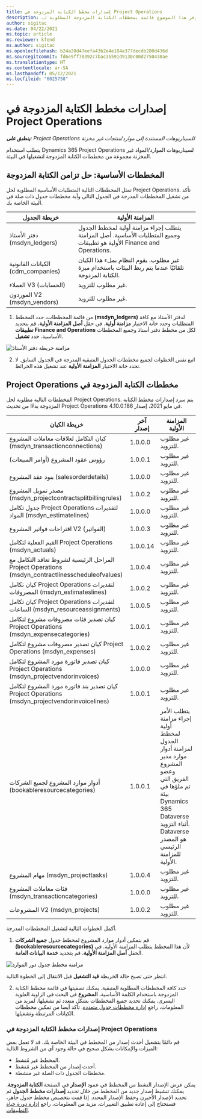 ```yaml
---
title: إصدارات مخطط الكتابة المزدوجة في Project Operations
description: يوفر هذا الموضوع قائمة بمخططات الكتابة المزدوجة المطلوبة لـ Dynamics 365 Project Operations.
author: sigitac
ms.date: 04/22/2021
ms.topic: article
ms.reviewer: kfend
ms.author: sigitac
ms.openlocfilehash: b24a20d47eefa43b2e4e184a377decdb280d436d
ms.sourcegitcommit: fd6e9ff78392c7bac35591d9130c00d2750438ae
ms.translationtype: HT
ms.contentlocale: ar-SA
ms.lasthandoff: 05/12/2021
ms.locfileid: "6025758"
---
```

# <a name="project-operations-dual-write-map-versions"></a>إصدارات مخطط الكتابة المزدوجة في Project Operations

_**ينطبق على:** Project Operations للسيناريوهات المستندة إلى موارد/منتجات غير مخزنة‬_

يتطلب استخدام Dynamics 365 Project Operations لسيناريوهات الموارد/المواد غير المخزنة مجموعة من مخططات الكتابة المزدوجة لتشغيلها في البيئة. 

## <a name="prerequisite-maps-dual-write-orchestration-solution"></a>المخططات الأساسية: حل تزامن الكتابة المزدوجة

تمثل المخططات التالية المتطلبات الأساسية المطلوبة لحل Project Operations. تأكد من تشغيل المخططات المدرجة في الجدول التالي وأية مخططات جدول ذات صلة في البيئة الخاصة بك.

| خريطة الجدول | المزامنة الأولية |
| --- | --- |
| دفتر الأستاذ (msdyn_ledgers) | يتطلب إجراء مزامنة أولية لمخطط الجدول وجميع المتطلبات الأساسية. أصل المزامنة الأولية هو تطبيقات Finance and Operations. |
| الكيانات القانونية (cdm_companies) | غير مطلوب. يقوم النظام بملء هذا الكيان تلقائيًا عندما يتم ربط البيئات باستخدام ميزة الكتابة المزدوجة. |
| العملاء V3 (الحسابات) | غير مطلوب للتزويد. |
| الموردون V2 (msdyn_vendors) | غير مطلوب للتزويد. |

1. من قائمة المخططات، حدد المخطط **(msdyn\_ledgers)** لدفتر الأستاذ مع كافة المتطلبات وحدد خانة الاختيار **مزامنة أولية**. في حقل **أصل المزامنة الأولية**، قم بتحديد **تطبيقات Finance and Operations** لكل من مخطط دفتر أستاذ وجميع المخططات الأساسية. حدد **تشغيل**.

![مزامنة خريطة دفتر الأستاذ](media/DW6.png)

2. اتبع نفس الخطوات لجميع مخططات الجدول المتبقية المدرجة في الجدول السابق. لا تحدد خانة الاختيار **المزامنة الأولية** عند تشغيل هذه الخرائط.

## <a name="project-operations-dual-write-maps"></a>مخططات ‏‫الكتابة المزدوجة في Project Operations

المخططات التالية مطلوبة لحل Project Operations. يتم سرد إصدارات مخطط الكتابة المزدوجة بدءًا من تحديث Project Operations في مايو 2021، إصدار 4.10.0.186.

| **خريطة الكيان** | **آخر إصدار** | **المزامنة الأولية** |
| --- | --- | --- |
| كيان التكامل لعلاقات معاملات المشروع (msdyn\_transactionconnections) | 1.0.0.0  | غير مطلوب للتزويد. |
| رؤوس عقود المشروع (أوامر المبيعات) | 1.0.0.1  | غير مطلوب للتزويد. |
| بنود عقد المشروع (salesorderdetails) | 1.0.0.0  | غير مطلوب للتزويد. |
| مصدر تمويل المشروع (msdyn_projectcontractsplitbillingrules) | 1.0.0.2 | غير مطلوب للتزويد. |
| جدول تكامل Project Operations لتقديرات المواد (msdyn\_estimatelines) | 1.0.0.0  | غير مطلوب للتزويد. |
| اقتراحات فواتير المشروع V2 (الفواتير) | 1.0.0.3 | غير مطلوب للتزويد. |
| القيم الفعلية لتكامل Project Operations (msdyn_actuals) | 1.0.0.14  | غير مطلوب للتزويد. |
| المراحل الرئيسية لشروط تعاقد التكامل مع Project Operations (msdyn_contractlinesscheduleofvalues) | 1.0.0.4  | غير مطلوب للتزويد. |
| كيان تكامل Project Operations لتقديرات المصروفات (msdyn_estimateslines) | 1.0.0.2  | غير مطلوب للتزويد. |
| كيان تكامل Project Operations لتقديرات الساعات (msdyn_resourceassignments) | 1.0.0.5  | غير مطلوب للتزويد. |
| كيان تصدير فئات مصروفات مشروع لتكامل Project Operations (msdyn_expensecategories) | 1.0.0.1 | غير مطلوب للتزويد. |
| كيان تصدير مصروفات مشروع لتكامل Project Operations (msdyn_expenses) | 1.0.0.2  | غير مطلوب للتزويد. |
| كيان تصدير فاتورة مورد المشروع لتكامل Project Operations (msdyn_projectvendorinvoices) | 1.0.0.0  | غير مطلوب للتزويد. |
| كيان تصدير بند فاتورة مورد المشروع لتكامل Project Operations (msdyn_projectvendorinvoicelines) | 1.0.0.1 | غير مطلوب للتزويد. |
| أدوار موارد المشروع لجميع الشركات (bookableresourcecategories) | 1.0.0.1  | يتطلب الأمر إجراء مزامنة أولية لمخطط الجدول لمزامنة أدوار موارد مدير المشروع وعضو الفريق التي تم ملؤها في بيئة Dynamics 365 Dataverse أثناء التزويد. Dataverse هو المصدر الرئيسي للمزامنة الأولية. |
| مهام المشروع (msdyn_projecttasks) | 1.0.0.4  | غير مطلوب للتزويد. |
| فئات معاملات المشروع (msdyn_transactioncategories) | 1.0.0.0  | غير مطلوب للتزويد. |
| المشروعات V2 (msdyn_projects) | 1.0.0.2 | غير مطلوب للتزويد. |

أكمل الخطوات التالية لتشغيل المخططات المدرجة.

1. قم بتمكين أدوار موارد المشروع لمخطط جدول **جميع الشركات (bookableresourcecategories)** لأن هذا المخطط يتطلب المزامنة الأولية. في الحقل **أصل المزامنة الأولية**، قم بتحديد **خدمة البيانات العامة**. 

 ![مزامنة مخطط جدول دور الموارد](media/6ResourceInitialSync.jpg)

 انتظر حتى تصبح حالة الخريطة **قيد التشغيل** قبل الانتقال إلى الخطوة التالية.

2. حدد كافة المخططات المطلوبة المتبقية. يمكنك تصفيتها في قائمة مخطط الكتابة المزدوجة باستخدام الكلمة الأساسية، **المشروع** في البحث في الزاوية العلوية اليسرى. يمكنك تحديد جميع المخططات بشكل متعدد ثم تشغيلها. لمزيد من المعلومات، راجع [إدارة مخططات جدول متعددة](/dynamics365/fin-ops-core/dev-itpro/data-entities/dual-write/multiple-entity-maps). تأكد أيضا من تمكين مخططات الكيانات المرتبطة وتشغيلها.

### <a name="project-operations-dual-write-map-versions"></a>إصدارات مخطط الكتابة المزدوجة في Project Operations

قم دائمًا بتشغيل أحدث إصدار من المخطط في البيئة الخاصة بك. قد لا تعمل بعض الميزات والإمكانات بشكل صحيح في حالة وجود أي من الشروط التالية:

- المخطط غير مُنشط.
- أحدث إصدار من المخطط غير مُنشط. 
- مخططات الجدول ذات الصلة غير منشطة.

يمكن عرض الإصدار النشط من المخطط في عمود **الإصدار** في الصفحة **الكتابة المزدوجة**. يمكنك تنشيط إصدار جديد من المخطط من خلال تحديد **إصدارات مخطط الجدول** ثم تحديد الإصدار الأخيرن وحفظ الإصدار المحدد. إذا قمت بتخصيص مخطط جدول جاهز، فستحتاج إلى إعادة تطبيق التغييرات. مزيد من المعلومات، راجع [إدارة دورة حياة التطبيقات](/dynamics365/fin-ops-core/dev-itpro/data-entities/dual-write/app-lifecycle-management).
